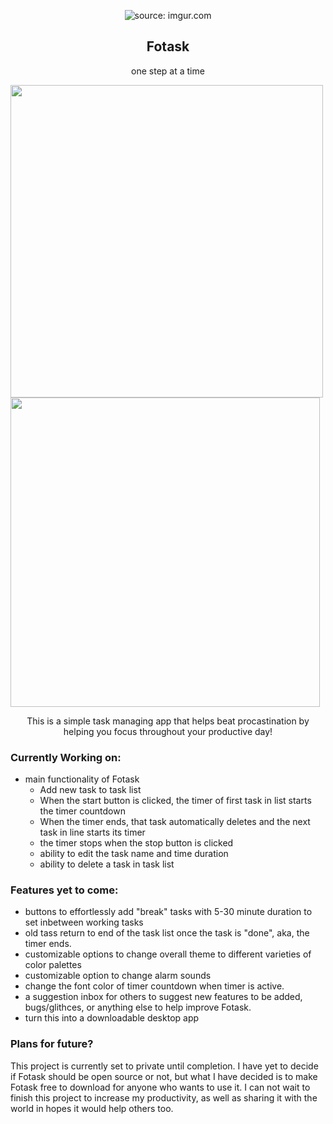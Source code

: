 <p align="center">
<img src="https://i.imgur.com/6rEjyr2.png" title="source: imgur.com" />
</p>

<h2 align="center">Fotask</h2>
<p align="center">
one step at a time <br>
</p>

<p float="left">
  <img src="https://i.imgur.com/GyA1jor.png" width="500" />
  <img src="https://i.imgur.com/uihhahT.png" width="495" /> 
</p>

<p align="center">
This is a simple task managing app that helps beat procastination by helping you focus throughout your productive day!
</p>

### Currently Working on:
  - main functionality of Fotask
    - Add new task to task list
    - When the start button is clicked, the timer of first task in list starts the timer countdown 
    - When the timer ends, that task automatically deletes and the next task in line starts its timer 
    - the timer stops when the stop button is clicked
    - ability to edit the task name and time duration
    - ability to delete a task in task list
 
### Features yet to come:
  - buttons to effortlessly add "break" tasks with 5-30 minute duration to set inbetween working tasks
  - old tass return to end of the task list once the task is "done", aka, the timer ends.
  - customizable options to change overall theme to different varieties of color palettes
  - customizable option to change alarm sounds
  - change the font color of timer countdown when timer is active. 
  - a suggestion inbox for others to suggest new features to be added, bugs/glithces, or anything else to help improve Fotask.
  - turn this into a downloadable desktop app


### Plans for future?
This project is currently set to private until completion. I have yet to decide if Fotask should be open source or not, but what I have decided is to make Fotask free to download for anyone who wants to use it. I can not wait to finish this project to increase my productivity, as well as sharing it with the world in hopes it would help others too.
